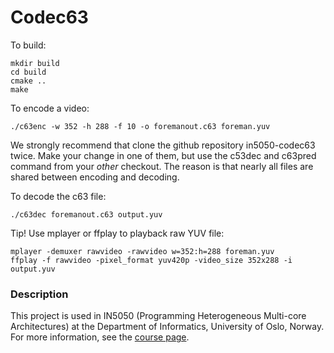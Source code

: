 # Codec63 #

To build:
```
mkdir build
cd build
cmake ..
make
```

To encode a video:
```
./c63enc -w 352 -h 288 -f 10 -o foremanout.c63 foreman.yuv
```

We strongly recommend that clone the github repository in5050-codec63 twice.
Make your change in one of them, but use the c53dec and c63pred command from your
_other_ checkout. The reason is that nearly all files are shared between encoding
and decoding.

To decode the c63 file:
```
./c63dec foremanout.c63 output.yuv
```

Tip! Use mplayer or ffplay to playback raw YUV file:
```
mplayer -demuxer rawvideo -rawvideo w=352:h=288 foreman.yuv
ffplay -f rawvideo -pixel_format yuv420p -video_size 352x288 -i output.yuv
```

### Description ###
This project is used in IN5050 (Programming Heterogeneous Multi-core Architectures) at the Department of Informatics, University of Oslo, Norway. For more information, see the [course page](https://www.uio.no/studier/emner/matnat/ifi/IN5050/).
